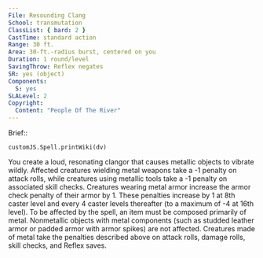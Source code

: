 ```yaml
---
File: Resounding Clang
School: transmutation
ClassList: { bard: 2 }
CastTime: standard action
Range: 30 ft.
Area: 30-ft.-radius burst, centered on you
Duration: 1 round/level
SavingThrow: Reflex negates
SR: yes (object)
Components:
  S: yes
SLALevel: 2
Copyright:
  Content: "People Of The River"
---
```

Brief:: 

```dataviewjs
customJS.Spell.printWiki(dv)
```

You create a loud, resonating clangor that causes metallic objects to vibrate wildly. Affected creatures wielding metal weapons take a -1 penalty on attack rolls, while creatures using metallic tools take a -1 penalty on associated skill checks.  Creatures wearing metal armor increase the armor check penalty of their armor by 1. These penalties increase by 1 at 8th caster level and every 4 caster levels thereafter (to a maximum of -4 at 16th level).  To be affected by the spell, an item must be composed primarily of metal. Nonmetallic objects with metal components (such as studded leather armor or padded armor with armor spikes) are not affected. Creatures made of metal take the penalties described above on attack rolls, damage rolls, skill checks, and Reflex saves.

